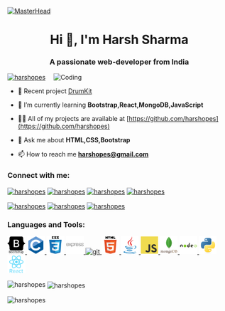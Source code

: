 [![MasterHead](https://external-content.duckduckgo.com/iu/?u=https%3A%2F%2Fhnwebmarketingseo.files.wordpress.com%2F2018%2F06%2Fgiphy.gif%3Fw%3D1108&f=1&nofb=1&ipt=a8f493b8117db11d406013c429c284023efcc32b552d586e7e471457d641dc40&ipo=images)](https://github.com/harshopes)
<h1 align="center">Hi 👋, I'm Harsh Sharma</h1>
<h3 align="center">A passionate web-developer from India</h3>
<img align="right" alt="Coding" width="400" src="https://external-content.duckduckgo.com/iu/?u=https%3A%2F%2Fwww.codecorners.com%2Fwp-content%2Fuploads%2F2018%2F05%2Fsenior-front-end-developer-openings-1.gif&f=1&nofb=1&ipt=c670e4785093a150376b224da566c3975071ef297bfff9723c086d9ed1031322&ipo=images">

<p align="left"> <a href="https://twitter.com/harshopes" target="blank"><img src="https://img.shields.io/twitter/follow/harshopes?logo=twitter&style=for-the-badge" alt="harshopes" /></a> </p>

- 🔭 Recent project [DrumKit]([https://harshopes.github.io/tindog/](https://harshopes.github.io/DrumKit/))

- 🌱 I’m currently learning **Bootstrap,React,MongoDB,JavaScript**

- 👨‍💻 All of my projects are available at [https://github.com/harshopes](https://github.com/harshopes)

- 💬 Ask me about **HTML,CSS,Bootstrap**

- 📫 How to reach me **harshopes@gmail.com**

<h3 align="left">Connect with me:</h3>
<p align="left">

<a href="https://twitter.com/harshopes" target="blank"><img align="center" src="https://raw.githubusercontent.com/rahuldkjain/github-profile-readme-generator/master/src/images/icons/Social/twitter.svg" alt="harshopes" height="30" width="40" /></a>
<a href="https://linkedin.com/in/harshopes" target="blank"><img align="center" src="https://raw.githubusercontent.com/rahuldkjain/github-profile-readme-generator/master/src/images/icons/Social/linked-in-alt.svg" alt="harshopes" height="30" width="40" /></a>
<a href="https://instagram.com/harshopes" target="blank"><img align="center" src="https://raw.githubusercontent.com/rahuldkjain/github-profile-readme-generator/master/src/images/icons/Social/instagram.svg" alt="harshopes" height="30" width="40" /></a>
  <a href="https://auth.geeksforgeeks.org/user/harshopes" target="blank"><img align="center" src="https://raw.githubusercontent.com/rahuldkjain/github-profile-readme-generator/master/src/images/icons/Social/geeks-for-geeks.svg" alt="harshopes" height="30" width="40" /></a>
</p>
  <a href="https://codepen.io/harshopes" target="blank"><img align="center" src="https://raw.githubusercontent.com/rahuldkjain/github-profile-readme-generator/master/src/images/icons/Social/codepen.svg" alt="harshopes" height="30" width="40" /></a>
<a href="https://www.hackerrank.com/harshopes" target="blank"><img align="center" src="https://raw.githubusercontent.com/rahuldkjain/github-profile-readme-generator/master/src/images/icons/Social/hackerrank.svg" alt="harshopes" height="30" width="40" /></a>
<a href="https://www.hackerearth.com/harshopes" target="blank"><img align="center" src="https://raw.githubusercontent.com/rahuldkjain/github-profile-readme-generator/master/src/images/icons/Social/hackerearth.svg" alt="harshopes" height="30" width="40" /></a>


<h3 align="left">Languages and Tools:</h3>
<p align="left"> <a href="https://getbootstrap.com" target="_blank" rel="noreferrer"> <img src="https://raw.githubusercontent.com/devicons/devicon/master/icons/bootstrap/bootstrap-plain-wordmark.svg" alt="bootstrap" width="40" height="40"/> </a> <a href="https://www.cprogramming.com/" target="_blank" rel="noreferrer"> <img src="https://raw.githubusercontent.com/devicons/devicon/master/icons/c/c-original.svg" alt="c" width="40" height="40"/> </a> <a href="https://www.w3schools.com/css/" target="_blank" rel="noreferrer"> <img src="https://raw.githubusercontent.com/devicons/devicon/master/icons/css3/css3-original-wordmark.svg" alt="css3" width="40" height="40"/> </a> <a href="https://expressjs.com" target="_blank" rel="noreferrer"> <img src="https://raw.githubusercontent.com/devicons/devicon/master/icons/express/express-original-wordmark.svg" alt="express" width="40" height="40"/> </a> <a href="https://git-scm.com/" target="_blank" rel="noreferrer"> <img src="https://www.vectorlogo.zone/logos/git-scm/git-scm-icon.svg" alt="git" width="40" height="40"/> </a> <a href="https://www.w3.org/html/" target="_blank" rel="noreferrer"> <img src="https://raw.githubusercontent.com/devicons/devicon/master/icons/html5/html5-original-wordmark.svg" alt="html5" width="40" height="40"/> </a> <a href="https://www.java.com" target="_blank" rel="noreferrer"> <img src="https://raw.githubusercontent.com/devicons/devicon/master/icons/java/java-original.svg" alt="java" width="40" height="40"/> </a> <a href="https://developer.mozilla.org/en-US/docs/Web/JavaScript" target="_blank" rel="noreferrer"> <img src="https://raw.githubusercontent.com/devicons/devicon/master/icons/javascript/javascript-original.svg" alt="javascript" width="40" height="40"/> </a> <a href="https://www.mongodb.com/" target="_blank" rel="noreferrer"> <img src="https://raw.githubusercontent.com/devicons/devicon/master/icons/mongodb/mongodb-original-wordmark.svg" alt="mongodb" width="40" height="40"/> </a> <a href="https://nodejs.org" target="_blank" rel="noreferrer"> <img src="https://raw.githubusercontent.com/devicons/devicon/master/icons/nodejs/nodejs-original-wordmark.svg" alt="nodejs" width="40" height="40"/> </a> <a href="https://www.python.org" target="_blank" rel="noreferrer"> <img src="https://raw.githubusercontent.com/devicons/devicon/master/icons/python/python-original.svg" alt="python" width="40" height="40"/> </a> <a href="https://reactjs.org/" target="_blank" rel="noreferrer"> <img src="https://raw.githubusercontent.com/devicons/devicon/master/icons/react/react-original-wordmark.svg" alt="react" width="40" height="40"/> </a> </p>

<p><img align="left" src="https://github-readme-stats.vercel.app/api/top-langs?username=harshopes&show_icons=true&locale=en&layout=compact" alt="harshopes" /></p>

<p>&nbsp;<img align="center" src="https://github-readme-stats.vercel.app/api?username=harshopes&show_icons=true&locale=en" alt="harshopes" /></p>

<p><img align="center" src="https://github-readme-streak-stats.herokuapp.com/?user=harshopes&" alt="harshopes" /></p>
